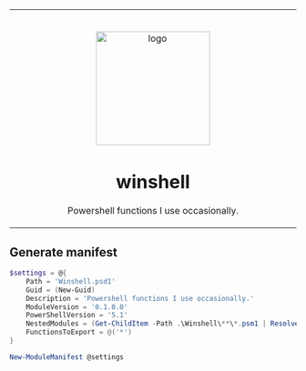 <table>
  <tr>
    <td width="9999px" align="center">
      <p>
        <br>
        <img height="200" src="https://www.flaticon.com/svg/static/icons/svg/427/427242.svg" alt="logo">
      </p>
      <h1>winshell</h1>
      <p>Powershell functions I use occasionally.</p>
    </td>
  </tr>
</table>

## Generate manifest

```powershell
$settings = @{
    Path = 'Winshell.psd1'
    Guid = (New-Guid)
    Description = 'Powershell functions I use occasionally.'
    ModuleVersion = '0.1.0.0'
    PowerShellVersion = '5.1'
    NestedModules = (Get-ChildItem -Path .\Winshell\**\*.psm1 | Resolve-Path -Relative)
    FunctionsToExport = @('*')
}

New-ModuleManifest @settings
```